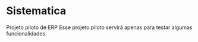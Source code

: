 # Sistematica
Projeto piloto de ERP
Esse projeto piloto servirá apenas para testar algumas funcionalidades.
